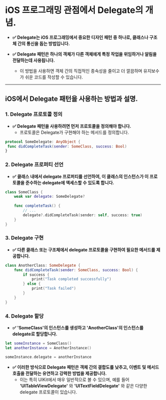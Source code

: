# iOS 프로그래밍 관점에서 Delegate의 개념.

- **✅ Delegate는 iOS 프로그래밍에서 중요한 디자인 패턴 중 하나로, 클래스나 구조체 간의 통신을 돕는 방법입니다.**

- **✅ Delegate 패턴은 하나의 객체가 다른 객체에게 특정 작업을 위임하거나 알림을 전달하는데 사용됩니다.**
    - 이 방법을 사용하면 객체 간의 직접적인 종속성을 줄이고 더 깔끔하며 유지보수가 쉬운 코드를 작성할 수 있습니다.

---

## iOS에서 Delegate 패턴을 사용하는 방법과 설명.

### 1. Delegate 프로토콜 정의

- **✅ Delegate 패턴을 사용하려면 먼저 프로토콜을 정의해야 합니다.**
    - 프로토콜은 Delegate가 구현해야 하는 메서드를 정의합니다.

```swift
protocol SomeDelegate: AnyObject {
 func didCompleteTask(sender: SomeClass, success: Bool)
}
```

### 2. Delegate 프로퍼티 선언

- **✅ 클래스 내에서 delegate 프로퍼티를 선언하여, 이 클래스의 인스턴스가 이 프로토콜을 준수하는 delegate에 액세스할 수 있도록 합니다.**

```swift
class SomeClass {
    weak var delegate: SomeDelegate?
    
    func completeTask() {
        // ...
        delegate?.didCompleteTask(sender: self, success: true)
    }
}
```

### 3. Delegate 구현

- **✅ 다른 클래스 또는 구조체에서 delegate 프로토콜을 구현하여 필요한 메서드를 제공합니다.**

```swift
class AnotherClass: SomeDelegate {
    func didCompleteTask(sender: SomeClass, success: Bool) {
        if success {
            print("Task completed successfully")
        } else {
            print("Task failed")
        }
    }
}
```

### 4. Delegate 할당

- **✅ 'SomeClass'의 인스턴스를 생성하고 'AnotherClass'의 인스턴스를 delegate로 할당합니다.**

```swift
let someInstance = SomeClass()
let anotherInstance = AnotherInstance()

someInstance.delegate = anotherInstance
```

- **✅ 이러한 방식으로 Delegate 패턴은 객체 간의 결합도를 낮추고, 이벤트 및 메서드 호출을 전달하는 유연하고 강력한 방법을 제공합니다.**
    - 이는 특히 UIKit에서 매우 일반적으로 볼 수 있으며, 예를 들어 **'UITableViewDelegate'** 와 **'UITextFieldDelegate'** 와 같은 다양한 delegate 프로토콜이 있습니다.
